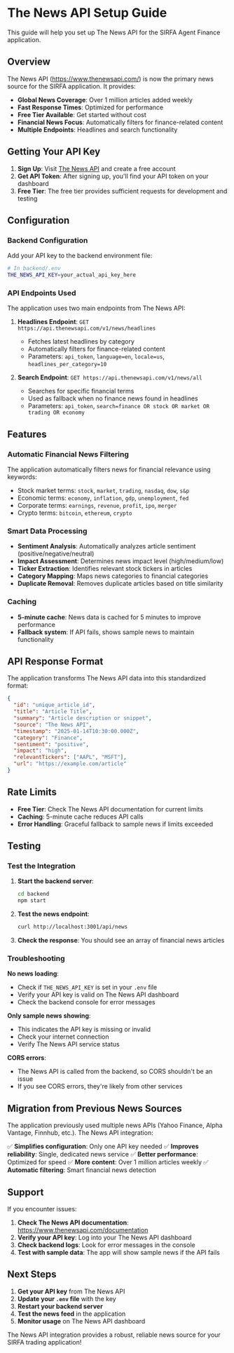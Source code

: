# The News API Setup Guide

This guide will help you set up The News API for the SIRFA Agent Finance application.

## Overview

The News API (https://www.thenewsapi.com/) is now the primary news source for the SIRFA application. It provides:

- **Global News Coverage**: Over 1 million articles added weekly
- **Fast Response Times**: Optimized for performance
- **Free Tier Available**: Get started without cost
- **Financial News Focus**: Automatically filters for finance-related content
- **Multiple Endpoints**: Headlines and search functionality

## Getting Your API Key

1. **Sign Up**: Visit [The News API](https://www.thenewsapi.com/) and create a free account
2. **Get API Token**: After signing up, you'll find your API token on your dashboard
3. **Free Tier**: The free tier provides sufficient requests for development and testing

## Configuration

### Backend Configuration

Add your API key to the backend environment file:

```bash
# In backend/.env
THE_NEWS_API_KEY=your_actual_api_key_here
```

### API Endpoints Used

The application uses two main endpoints from The News API:

1. **Headlines Endpoint**: `GET https://api.thenewsapi.com/v1/news/headlines`
   - Fetches latest headlines by category
   - Automatically filters for finance-related content
   - Parameters: `api_token`, `language=en`, `locale=us`, `headlines_per_category=10`

2. **Search Endpoint**: `GET https://api.thenewsapi.com/v1/news/all`
   - Searches for specific financial terms
   - Used as fallback when no finance news found in headlines
   - Parameters: `api_token`, `search=finance OR stock OR market OR trading OR economy`

## Features

### Automatic Financial News Filtering

The application automatically filters news for financial relevance using keywords:
- Stock market terms: `stock`, `market`, `trading`, `nasdaq`, `dow`, `s&p`
- Economic terms: `economy`, `inflation`, `gdp`, `unemployment`, `fed`
- Corporate terms: `earnings`, `revenue`, `profit`, `ipo`, `merger`
- Crypto terms: `bitcoin`, `ethereum`, `crypto`

### Smart Data Processing

- **Sentiment Analysis**: Automatically analyzes article sentiment (positive/negative/neutral)
- **Impact Assessment**: Determines news impact level (high/medium/low)
- **Ticker Extraction**: Identifies relevant stock tickers in articles
- **Category Mapping**: Maps news categories to financial categories
- **Duplicate Removal**: Removes duplicate articles based on title similarity

### Caching

- **5-minute cache**: News data is cached for 5 minutes to improve performance
- **Fallback system**: If API fails, shows sample news to maintain functionality

## API Response Format

The application transforms The News API data into this standardized format:

```json
{
  "id": "unique_article_id",
  "title": "Article Title",
  "summary": "Article description or snippet",
  "source": "The News API",
  "timestamp": "2025-01-14T10:30:00.000Z",
  "category": "Finance",
  "sentiment": "positive",
  "impact": "high",
  "relevantTickers": ["AAPL", "MSFT"],
  "url": "https://example.com/article"
}
```

## Rate Limits

- **Free Tier**: Check The News API documentation for current limits
- **Caching**: 5-minute cache reduces API calls
- **Error Handling**: Graceful fallback to sample news if limits exceeded

## Testing

### Test the Integration

1. **Start the backend server**:
   ```bash
   cd backend
   npm start
   ```

2. **Test the news endpoint**:
   ```bash
   curl http://localhost:3001/api/news
   ```

3. **Check the response**: You should see an array of financial news articles

### Troubleshooting

**No news loading**:
- Check if `THE_NEWS_API_KEY` is set in your `.env` file
- Verify your API key is valid on The News API dashboard
- Check the backend console for error messages

**Only sample news showing**:
- This indicates the API key is missing or invalid
- Check your internet connection
- Verify The News API service status

**CORS errors**:
- The News API is called from the backend, so CORS shouldn't be an issue
- If you see CORS errors, they're likely from other services

## Migration from Previous News Sources

The application previously used multiple news APIs (Yahoo Finance, Alpha Vantage, Finnhub, etc.). The News API integration:

✅ **Simplifies configuration**: Only one API key needed
✅ **Improves reliability**: Single, dedicated news service
✅ **Better performance**: Optimized for speed
✅ **More content**: Over 1 million articles weekly
✅ **Automatic filtering**: Smart financial news detection

## Support

If you encounter issues:

1. **Check The News API documentation**: https://www.thenewsapi.com/documentation
2. **Verify your API key**: Log into your The News API dashboard
3. **Check backend logs**: Look for error messages in the console
4. **Test with sample data**: The app will show sample news if the API fails

## Next Steps

1. **Get your API key** from The News API
2. **Update your `.env` file** with the key
3. **Restart your backend server**
4. **Test the news feed** in the application
5. **Monitor usage** on The News API dashboard

The News API integration provides a robust, reliable news source for your SIRFA trading application!